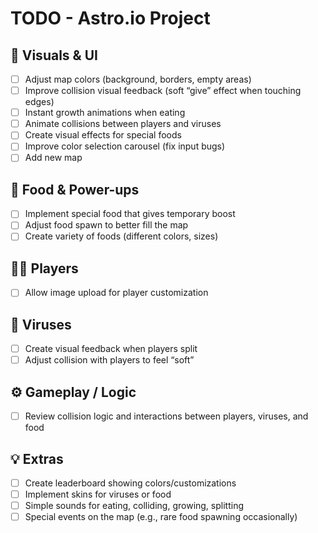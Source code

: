 # TODO - Astro.io Project

## 🎨 Visuals & UI
- [ ] Adjust map colors (background, borders, empty areas)
- [ ] Improve collision visual feedback (soft “give” effect when touching edges)
- [ ] Instant growth animations when eating
- [ ] Animate collisions between players and viruses
- [ ] Create visual effects for special foods
- [ ] Improve color selection carousel (fix input bugs)
- [ ] Add new map

## 🍔 Food & Power-ups
- [ ] Implement special food that gives temporary boost
- [ ] Adjust food spawn to better fill the map
- [ ] Create variety of foods (different colors, sizes)

## 🧍‍♂️ Players
- [ ] Allow image upload for player customization

## 🦠 Viruses
- [ ] Create visual feedback when players split
- [ ] Adjust collision with players to feel “soft”

## ⚙️ Gameplay / Logic
- [ ] Review collision logic and interactions between players, viruses, and food

## 💡 Extras
- [ ] Create leaderboard showing colors/customizations
- [ ] Implement skins for viruses or food
- [ ] Simple sounds for eating, colliding, growing, splitting
- [ ] Special events on the map (e.g., rare food spawning occasionally)